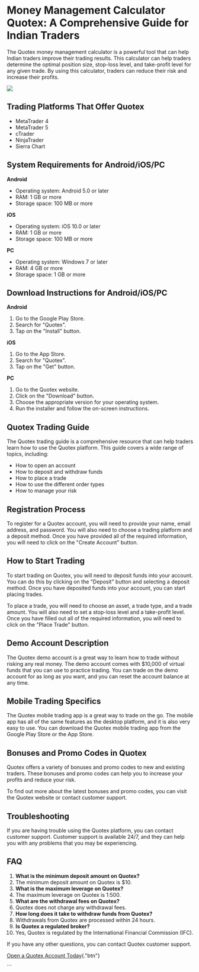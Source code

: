 # Money Management Calculator Quotex: A Comprehensive Guide for Indian Traders

The Quotex money management calculator is a powerful tool that can help
Indian traders improve their trading results. This calculator can help
traders determine the optimal position size, stop-loss level, and
take-profit level for any given trade. By using this calculator, traders
can reduce their risk and increase their profits.

[![](https://static.quotex.io/files/4_en/300_250.jpg)](https://traff.sbs/brokerqxlid)

## Trading Platforms That Offer Quotex

-   MetaTrader 4
-   MetaTrader 5
-   cTrader
-   NinjaTrader
-   Sierra Chart

## System Requirements for Android/iOS/PC

**Android**

-   Operating system: Android 5.0 or later
-   RAM: 1 GB or more
-   Storage space: 100 MB or more

**iOS**

-   Operating system: iOS 10.0 or later
-   RAM: 1 GB or more
-   Storage space: 100 MB or more

**PC**

-   Operating system: Windows 7 or later
-   RAM: 4 GB or more
-   Storage space: 1 GB or more

## Download Instructions for Android/iOS/PC

**Android**

1.  Go to the Google Play Store.
2.  Search for "Quotex".
3.  Tap on the "Install" button.

**iOS**

1.  Go to the App Store.
2.  Search for "Quotex".
3.  Tap on the "Get" button.

**PC**

1.  Go to the Quotex website.
2.  Click on the "Download" button.
3.  Choose the appropriate version for your operating system.
4.  Run the installer and follow the on-screen instructions.

## Quotex Trading Guide

The Quotex trading guide is a comprehensive resource that can help
traders learn how to use the Quotex platform. This guide covers a wide
range of topics, including:

-   How to open an account
-   How to deposit and withdraw funds
-   How to place a trade
-   How to use the different order types
-   How to manage your risk

## Registration Process

To register for a Quotex account, you will need to provide your name,
email address, and password. You will also need to choose a trading
platform and a deposit method. Once you have provided all of the
required information, you will need to click on the "Create
Account" button.

## How to Start Trading

To start trading on Quotex, you will need to deposit funds into your
account. You can do this by clicking on the "Deposit" button and
selecting a deposit method. Once you have deposited funds into your
account, you can start placing trades.

To place a trade, you will need to choose an asset, a trade type, and a
trade amount. You will also need to set a stop-loss level and a
take-profit level. Once you have filled out all of the required
information, you will need to click on the "Place Trade" button.

## Demo Account Description

The Quotex demo account is a great way to learn how to trade without
risking any real money. The demo account comes with \$10,000 of virtual
funds that you can use to practice trading. You can trade on the demo
account for as long as you want, and you can reset the account balance
at any time.

## Mobile Trading Specifics

The Quotex mobile trading app is a great way to trade on the go. The
mobile app has all of the same features as the desktop platform, and it
is also very easy to use. You can download the Quotex mobile trading app
from the Google Play Store or the App Store.

## Bonuses and Promo Codes in Quotex

Quotex offers a variety of bonuses and promo codes to new and existing
traders. These bonuses and promo codes can help you to increase your
profits and reduce your risk.

To find out more about the latest bonuses and promo codes, you can visit
the Quotex website or contact customer support.

## Troubleshooting

If you are having trouble using the Quotex platform, you can contact
customer support. Customer support is available 24/7, and they can help
you with any problems that you may be experiencing.

## FAQ

1.  **What is the minimum deposit amount on Quotex?**
2.  The minimum deposit amount on Quotex is \$10.
3.  **What is the maximum leverage on Quotex?**
4.  The maximum leverage on Quotex is 1:500.
5.  **What are the withdrawal fees on Quotex?**
6.  Quotex does not charge any withdrawal fees.
7.  **How long does it take to withdraw funds from Quotex?**
8.  Withdrawals from Quotex are processed within 24 hours.
9.  **Is Quotex a regulated broker?**
10. Yes, Quotex is regulated by the International Financial Commission
    (IFC).

If you have any other questions, you can contact Quotex customer
support.

[Open a Quotex Account
Today](\%22https://traff.sbs/brokerqxlid\%22){."btn"}

\`\`\`

